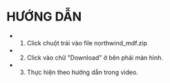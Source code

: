 # HƯỚNG DẪN

* 1. Click chuột trái vào file northwind_mdf.zip

* 2. Click vào chữ "Download" ở bên phải màn hình.

* 3. Thực hiện theo hướng dẫn trong video.
